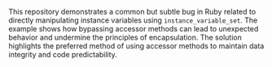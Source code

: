 This repository demonstrates a common but subtle bug in Ruby related to directly manipulating instance variables using `instance_variable_set`.  The example shows how bypassing accessor methods can lead to unexpected behavior and undermine the principles of encapsulation.  The solution highlights the preferred method of using accessor methods to maintain data integrity and code predictability.